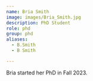 ```yaml
---
name: Bria Smith
image: images/Bria_Smith.jpg
description: PhD Student
role: phd
group: phd
aliases:
  - B.Smith
  - B Smith

---
```


Bria started her PhD in Fall 2023.
